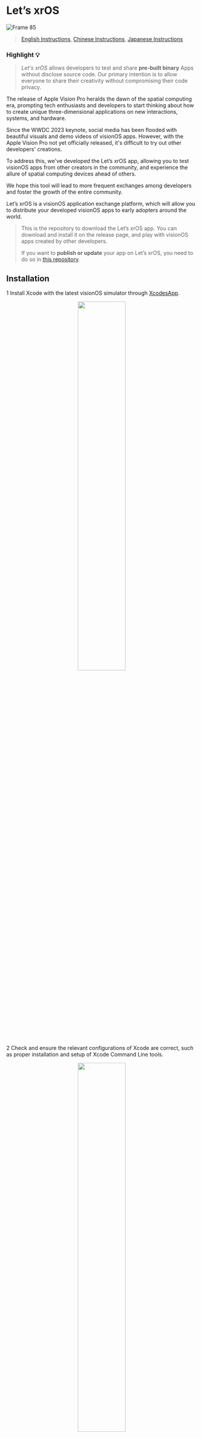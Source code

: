 # Let’s xrOS

![Frame 85](https://github.com/XRealityZone/Let-us-xrOS/assets/11788119/7a956446-8050-40c1-af39-c75a883f50db)

> [English Instructions](https://github.com/XRealityZone/Let-us-xrOS/blob/main/README.md), [Chinese Instructions](https://github.com/XRealityZone/Let-us-xrOS/blob/main/README_CN.md), [Japanese Instructions](https://github.com/XRealityZone/Let-us-xrOS/blob/main/README_JP.md)

### Highlight :bulb:
> *Let's xrOS* allows developers to test and share **pre-built binary** Apps without disclose source code. Our primary intention is to allow everyone to share their creativity without compromising their code privacy. 

The release of Apple Vision Pro heralds the dawn of the spatial computing era, prompting tech enthusiasts and developers to start thinking about how to create unique three-dimensional applications on new interactions, systems, and hardware.

Since the WWDC 2023 keynote, social media has been flooded with beautiful visuals and demo videos of visionOS apps. However, with the Apple Vision Pro not yet officially released, it's difficult to try out other developers' creations.

To address this, we've developed the Let’s xrOS app, allowing you to test visionOS apps from other creators in the community, and experience the allure of spatial computing devices ahead of others.

We hope this tool will lead to more frequent exchanges among developers and foster the growth of the entire community.

Let’s xrOS is a visionOS application exchange platform, which will allow you to distribute your developed visionOS apps to early adopters around the world.

> This is the repository to download the Let’s xrOS app. You can download and install it on the release page, and play with visionOS apps created by other developers.
>
> If you want to **publish or update** your app on Let’s xrOS, you need to do so in [this repository](https://github.com/XRealityZone/XRApps).

## Installation

1 Install Xcode with the latest visionOS simulator through [XcodesApp](https://github.com/XcodesOrg/XcodesApp).

<div align="center">
  <img src="https://github.com/XRealityZone/Let-s-xrOS/assets/11788119/dc3edbfd-0d51-4fbd-80a5-e40017373145" width="50%" height="50%">
</div>

2 Check and ensure the relevant configurations of Xcode are correct, such as proper installation and setup of Xcode Command Line tools.

<div align="center">
  <img src="https://github.com/XRealityZone/Let-s-xrOS/assets/11788119/7d911e5f-c526-4d2f-9fcf-c76921f124e6" width="50%" height="50%">
</div>

3 Download and install the latest version of the Let's xrOS client application from the [Release page](https://github.com/XRealityZone/Let-us-xrOS/releases).

<div align="center">
  <img src="https://github.com/XRealityZone/Let-us-xrOS/assets/11788119/f23a7975-c180-47a2-b538-96456e59beba" width="50%" height="50%">
</div>

## Usage

* Upon first launch, the app will pull data from the application repository center. Once the data download is complete, it will enter the app home page as shown below:

<div align="center">
  <img src="https://github.com/XRealityZone/Let-us-xrOS/assets/11788119/76138432-2087-4840-9d99-f9af400aefcf" width="50%" height="50%">
</div>

* If you notice an app update that Let's xrOS hasn't displayed, you can update the application repository center's data by clicking the Check button on the download details page, as shown below:

<div align="center">
  <img src="https://github.com/XRealityZone/Let-us-xrOS/assets/11788119/f9d209e5-cefc-46d6-9b5e-206eca26a61e" width="50%" height="50%">
</div>

## About XReality.Zone

<div align="center">
  <img src="https://github.com/XRealityZone/Let-us-xrOS/assets/11788119/f8220caf-75b8-41ce-88e0-491988bbee16" width="50%" height="50%">
</div>

**XRealityZone is a creator community focused on XR, aiming to make XR development easier!** We hope to assist creators eager to innovate and delve into the XR world through insightful articles, tutorials, simple yet useful tools, and active but unobtrusive discussion groups.

We believe that an individual can go fast, but only a group can go far. Currently, we are focused on the following:

- **[XR World Guide](https://xreality.zone/en/tags/newsletter/)**: A journal that offers high-quality XR information, published bi-monthly, aiming to provide a "refreshing" reading experience every time.
- **[XR Development Articles](https://xreality.zone/en/tags/article/)**: In an era of scarce XR development resources, we hope to share our knowledge and bring a glimmer of hope to the barren desert.

> If you are proficient in English, you can find us through the following: [Official Website (EN)](https://xreality.zone/en/), [Twitter](https://twitter.com/XRealityZone), [Medium](https://medium.com/@xreality.zone).
>
> If you are proficient in Chinese, you can also find us through: [Official Website (CN)](https://xreality.zone/zh/), [Weibo](https://m.weibo.cn/u/6874667850), [Jike](https://web.okjike.com/u/ab5d744a-7d44-4a68-8e66-af6b49515252), [WeChat Official Account](http://weixin.qq.com/r/qzkSCsjEK5VUrYxp92y5), [Juejin](https://juejin.cn/user/1075772629977741).

If you are interested in what we do, we warmly welcome you to contact us via [Email](mailto:xreality.zone@outlook.com).

## About Let's xrOS

Let's xrOS is initiated by [XReality.Zone](https://xreality.zone/), with major contributors including [Ryan Zhu](https://github.com/underthestars-zhy), [Lakr](https://github.com/Lakr233), [SketchK](https://github.com/SketchK), [Onee](https://github.com/OneeMe).

If you want to participate in our development or contribute code to the project, feel free to contact us via [Email](mailto:xreality.zone@outlook.com).
